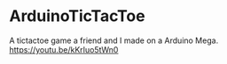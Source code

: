 # ArduinoTicTacToe
A tictactoe game a friend and I made on a Arduino Mega.
https://youtu.be/kKrIuo5tWn0
